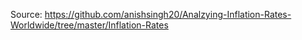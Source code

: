 
Source: https://github.com/anishsingh20/Analzying-Inflation-Rates-Worldwide/tree/master/Inflation-Rates

